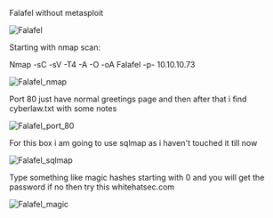 Falafel without metasploit

![Falafel](https://user-images.githubusercontent.com/55708909/91638625-6c06c680-ea2e-11ea-8ec3-61aed8cc2b05.png)

Starting with nmap scan:

Nmap -sC -sV -T4 -A -O -oA Falafel -p- 10.10.10.73

![Falafel_nmap](https://user-images.githubusercontent.com/55708909/91638710-0e26ae80-ea2f-11ea-87f6-0da1d278ab6e.png)

Port 80 just have normal greetings page and then after that i find cyberlaw.txt with some notes

![Falafel_port_80](https://user-images.githubusercontent.com/55708909/91638891-42e73580-ea30-11ea-831a-06404fd10556.png)

For this box i am going to use sqlmap as i haven't touched it till now

![Falafel_sqlmap](https://user-images.githubusercontent.com/55708909/91638910-6c07c600-ea30-11ea-80a1-1a91593cb5e7.png)

Type something like magic hashes starting with 0 and you will get the password if no then try this whitehatsec.com

![Falafel_magic](https://user-images.githubusercontent.com/55708909/91638974-ee908580-ea30-11ea-9d6d-113f6fc70679.png)
